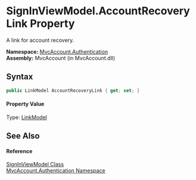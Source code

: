 SignInViewModel.AccountRecoveryLink Property
============================================
A link for account recovery.

**Namespace:** [MvcAccount.Authentication][1]  
**Assembly:** MvcAccount (in MvcAccount.dll)

Syntax
------

```csharp
public LinkModel AccountRecoveryLink { get; set; }
```

#### Property Value
Type: [LinkModel][2]

See Also
--------

#### Reference
[SignInViewModel Class][3]  
[MvcAccount.Authentication Namespace][1]  

[1]: ../README.md
[2]: ../../MvcAccount.Shared/LinkModel/README.md
[3]: README.md